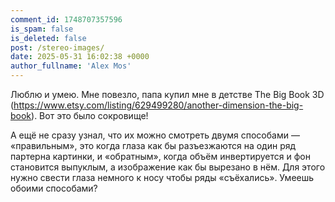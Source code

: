 ```yaml
---
comment_id: 1748707357596
is_spam: false
is_deleted: false
post: /stereo-images/
date: 2025-05-31 16:02:38 +0000
author_fullname: 'Alex Mos'
---
```


Люблю и умею. Мне повезло, папа купил мне в детстве The Big Book 3D (https://www.etsy.com/listing/629499280/another-dimension-the-big-book). Вот это было сокровище!

А ещё не сразу узнал, что их можно смотреть двумя способами — «правильным», это когда глаза как бы разъезжаются на один ряд партерна картинки, и «обратным», когда объём инвертируется и фон становится выпуклым, а изображение как бы вырезано в нём. Для этого нужно свести глаза немного к носу чтобы ряды «съёхались».
Умеешь обоими способами?
